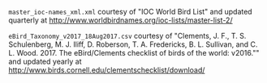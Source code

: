 `master_ioc-names_xml.xml` courtesy of "IOC World Bird List" and updated quarterly at http://www.worldbirdnames.org/ioc-lists/master-list-2/

`eBird_Taxonomy_v2017_18Aug2017.csv` courtesy of "Clements, J. F., T. S. Schulenberg, M. J. Iliff, D. Roberson, T. A. Fredericks, B. L. Sullivan, and C. L. Wood. 2017. The eBird/Clements checklist of birds of the world: v2016."" and updated yearly at
http://www.birds.cornell.edu/clementschecklist/download/
